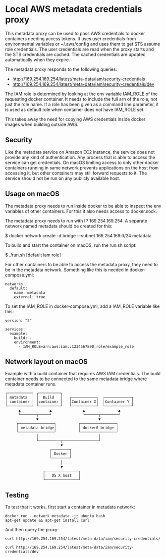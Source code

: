# Local AWS metadata credentials proxy

This metadata proxy can be used to pass AWS credentials to docker containers
needing access tokens. It uses user credentials from environmental variables
or ~/.aws/config and uses them to get STS assume role credentials. The user
credentials are read when the proxy starts and the STS credentials are cached.
The cached credentials are updated automatically when they expire.

The metadata proxy responds to the following queries:

* http://169.254.169.254/latest/meta-data/iam/security-credentials
* http://169.254.169.254/latest/meta-data/iam/security-credentials/dev

The IAM role is determined by looking at the env variable IAM_ROLE of the
requesting docker container. It needs to include the full arn of the role, not
just the role name. If a role has been given as a command line parameter, it
is used as default role when container does not have IAM_ROLE set.

This takes away the need for copying AWS credentials inside docker images when
building outside AWS.

## Security

Like the metadata service on Amazon EC2 instance, the service does not provide
any kind of authentication. Any process that is able to access the service can
get credentials. On macOS limiting access to only other docker containers
running in same network prevents applications on the host from accessing it, but
other containers may still forward requests to it. The service should not be
run on any publicly available host.

## Usage on macOS

The metadata proxy needs to run inside docker to be able to inspect the
env variables of other containers. For this it also needs access to docker.sock.

The metadata proxy needs to run with IP 169.254.169.254. A separate network
named metadata should be created for this:

$ docker network create -d bridge --subnet 169.254.169.0/24 metadata

To build and start the container on macOS, run the run.sh script:

$ ./run.sh [default iam role]

For other containers to be able to access the metadata proxy, they need to be
in the metadata network. Something like this is needed in docker-compose.yml:

```
networks:
  default:
    name: metadata
    external: true
```

To set the IAM_ROLE in docker-compose.yml, add a IAM_ROLE variable like this:

```
version: "2"

services:
  example:
    build: .
    environment:
      - IAM_ROLE=arn:aws:iam::1234567890:role/example_role
```

## Network layout on macOS

Example with a build container that requires AWS IAM credentials. The build
container needs to be connected to the same metadata bridge where metadata
container runs.

```
┌───────────┐ ┌──────────┐
│ metadata  │ │  Build   │   ┌───────────┐  ┌────────────┐
│ container │ │container │   │Container X│  │Container Y │
└───────────┘ └──────────┘   └───────────┘  └────────────┘
      ▲             ▲              ▲               ▲
      └───────┬─────┘              └──────┬────────┘
              ▼                           ▼
     ┌────────────────┐          ┌────────────────┐
     │ metadata bridge│          │ docker0 bridge │
     └────────────────┘          └────────────────┘
              │                           │
              └──────────┬────────────────┘
                         ▼
                    ┌────────┐
                    │ Docker │
                    └────────┘
                         │
                         ▼
                 ┌───────────────┐
                 │   OS X host   │
                 └───────────────┘                        
```

## Testing

To test that it works, first start a container in metadata network:

```
docker run --network metadata -it ubuntu bash
apt-get update && apt-get install curl
```

And then query the proxy:

```
curl http://169.254.169.254/latest/meta-data/iam/security-credentials/
```

```
curl http://169.254.169.254/latest/meta-data/iam/security-credentials/dev
```
